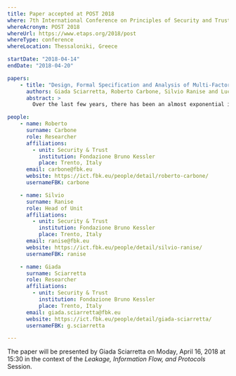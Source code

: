 ```yaml
---
title: Paper accepted at POST 2018
where: 7th International Conference on Principles of Security and Trust
whereAcronym: POST 2018
whereUrl: https://www.etaps.org/2018/post
whereType: conference
whereLocation: Thessaloniki, Greece

startDate: "2018-04-14"
endDate: "2018-04-20"

papers:
    - title: "Design, Formal Specification and Analysis of Multi-Factor Authentication Solutions with a Single Sign-On Experience"
      authors: Giada Sciarretta, Roberto Carbone, Silvio Ranise and Luca Viganò
      abstract: >
        Over the last few years, there has been an almost exponential increase of the number of mobile applications that deal with sensitive data, such as applications for e-commerce or health. When dealing with sensitive data, classical authentication solutions based on username-password pairs are not enough, and multi-factor authentication solutions that combine two or more authentication elements of different categories are required. Many different such solutions are available, but they usually cover the scenario of a user accessing web applications on their laptops, whereas in this paper we focus on native mobile applications. This changes the exploitable attack surface and thus requires a specific analysis. In this paper, we present the design, the formal specification and the security analysis of a solution that allows users to access different mobile applications through a multi-factor authentication solution providing a Single Sign-On experience. The formal and automated analysis that we performed validates the security goals of the solution we propose.

people:
    - name: Roberto
      surname: Carbone
      role: Researcher
      affiliations:
        - unit: Security & Trust
          institution: Fondazione Bruno Kessler
          place: Trento, Italy
      email: carbone@fbk.eu
      website: https://ict.fbk.eu/people/detail/roberto-carbone/
      usernameFBK: carbone

    - name: Silvio
      surname: Ranise
      role: Head of Unit
      affiliations:
        - unit: Security & Trust
          institution: Fondazione Bruno Kessler
          place: Trento, Italy
      email: ranise@fbk.eu
      website: https://ict.fbk.eu/people/detail/silvio-ranise/
      usernameFBK: ranise

    - name: Giada
      surname: Sciarretta
      role: Researcher
      affiliations:
        - unit: Security & Trust
          institution: Fondazione Bruno Kessler
          place: Trento, Italy
      email: giada.sciarretta@fbk.eu
      website: https://ict.fbk.eu/people/detail/giada-sciarretta/
      usernameFBK: g.sciarretta

---
```


The paper will be presented by Giada Sciarretta on Moday, April 16,
2018 at 15:30 in the context of the *Leakage, Information Flow, and
Protocols* Session.